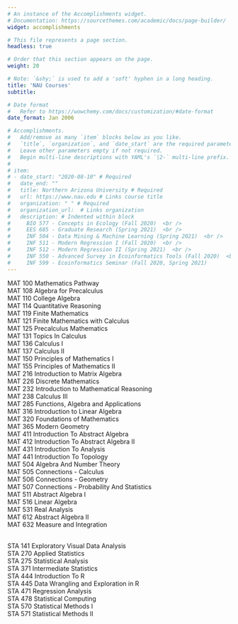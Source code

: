 ```yaml
---
# An instance of the Accomplishments widget.
# Documentation: https://sourcethemes.com/academic/docs/page-builder/
widget: accomplishments

# This file represents a page section.
headless: true

# Order that this section appears on the page.
weight: 20

# Note: `&shy;` is used to add a 'soft' hyphen in a long heading.
title: 'NAU Courses'
subtitle:

# Date format
#   Refer to https://wowchemy.com/docs/customization/#date-format
date_format: Jan 2006

# Accomplishments.
#   Add/remove as many `item` blocks below as you like.
#   `title`, `organization`, and `date_start` are the required parameters.
#   Leave other parameters empty if not required.
#   Begin multi-line descriptions with YAML's `|2-` multi-line prefix.
# 
# item:
# - date_start: "2020-08-10" # Required
#   date_end: ""
#   title: Northern Arizona University # Required
#   url: https://www.nau.edu # Links course title
#   organization: " " # Required
#   organization_url:  # Links organization
#   description: # Indented within block
#     BIO 577 - Concepts in Ecology (Fall 2020)  <br />
#     EES 685 - Graduate Research (Spring 2021)  <br />
#     INF 504 - Data Mining & Machine Learning (Spring 2021)  <br />
#     INF 511 - Modern Regression I (Fall 2020)  <br />
#     INF 512 - Modern Regression II (Spring 2021)  <br />
#     INF 550 - Advanced Survey in Ecoinformatics Tools (Fall 2020)  <br />
#     INF 599 - Ecoinformatics Seminar (Fall 2020, Spring 2021)
---
```


MAT 100 Mathematics Pathway <br />
MAT 108 Algebra for Precalculus <br />
MAT 110 College Algebra <br />
MAT 114 Quantitative Reasoning <br />
MAT 119 Finite Mathematics <br />
MAT 121 Finite Mathematics with Calculus <br />
MAT 125 Precalculus Mathematics <br />
MAT 131 Topics In Calculus <br />
MAT 136 Calculus I <br />
MAT 137 Calculus II <br />
MAT 150 Principles of Mathematics I <br />
MAT 155 Principles of Mathematics II <br />
MAT 216 Introduction to Matrix Algebra <br />
MAT 226 Discrete Mathematics <br />
MAT 232 Introduction to Mathematical Reasoning <br />
MAT 238 Calculus III <br />
MAT 285 Functions, Algebra and Applications <br />
MAT 316 Introduction to Linear Algebra <br />
MAT 320 Foundations of Mathematics <br />
MAT 365 Modern Geometry <br />
MAT 411 Introduction To Abstract Algebra <br />
MAT 412 Introduction To Abstract Algebra II <br />
MAT 431 Introduction To Analysis <br />
MAT 441 Introduction To Topology <br />
MAT 504 Algebra And Number Theory <br />
MAT 505 Connections - Calculus <br />
MAT 506 Connections - Geometry <br />
MAT 507 Connections - Probability And Statistics <br />
MAT 511 Abstract Algebra I <br />
MAT 516 Linear Algebra <br />
MAT 531 Real Analysis <br />
MAT 612 Abstract Algebra II <br />
MAT 632 Measure and Integration <br />
<br />
 
STA 141 Exploratory Visual Data Analysis <br />
STA 270 Applied Statistics <br />
STA 275 Statistical Analysis <br />
STA 371 Intermediate Statistics <br />
STA 444 Introduction To R <br />
STA 445 Data Wrangling and Exploration in R <br />
STA 471 Regression Analysis <br />
STA 478 Statistical Computing <br />
STA 570 Statistical Methods I <br />
STA 571 Statistical Methods II <br />


